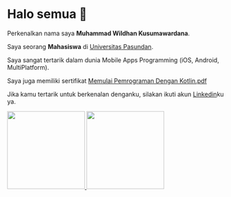# Halo semua 👋 

Perkenalkan nama saya **Muhammad Wildhan Kusumawardana**.

Saya seorang **Mahasiswa** di [Universitas Pasundan](http://www.unpas.ac.id/).

Saya sangat tertarik dalam dunia Mobile Apps Programming (iOS, Android, MultiPlatform).

Saya juga memiliki sertifikat [Memulai Pemrograman Dengan Kotlin.pdf](https://github.com/wildan090801/mwildhank/files/8037680/sertifikat_course_80_635138_201221070140.pdf)

Jika kamu tertarik untuk berkenalan denganku, silakan ikuti akun [Linkedin](https://www.linkedin.com/in/mwildhank/)ku ya.

<p align="left">
<a href="https://github.com/wildan090801">
  <img height="180em" src="https://github-readme-stats-eight-theta.vercel.app/api?username=gilangadhan&show_icons=true&theme=algolia&include_all_commits=true&count_private=true"/>
  <img height="180em" src="https://github-readme-stats-eight-theta.vercel.app/api/top-langs/?username=gilangadhan&layout=compact&langs_count=8&theme=algolia"/>
</a>
</p>
